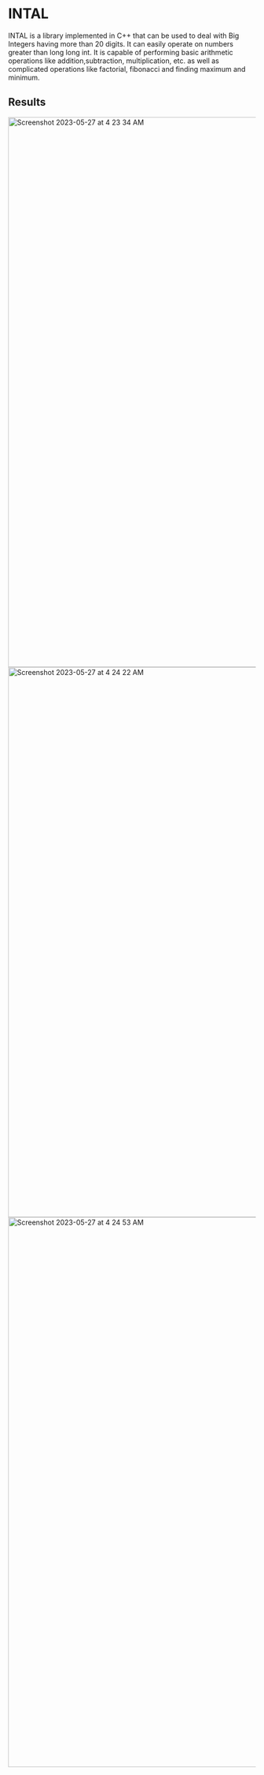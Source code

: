 # INTAL
INTAL is a library implemented in C++ that can be used to deal with Big Integers having more than 20 digits.
It can easily operate on numbers greater than long long int. It is capable of performing basic arithmetic operations like addition,subtraction, multiplication, etc. as well as complicated operations like factorial, fibonacci and finding maximum and minimum.

## Results
<img width="1116" alt="Screenshot 2023-05-27 at 4 23 34 AM" src="https://github.com/dhruv-khokhar/INTAL/assets/98749913/f7e7f834-61d0-42e7-b182-88e9e681fed2">
<img width="1116" alt="Screenshot 2023-05-27 at 4 24 22 AM" src="https://github.com/dhruv-khokhar/INTAL/assets/98749913/03d6021e-e268-4125-bc42-4881d90bd17e">
<img width="1116" alt="Screenshot 2023-05-27 at 4 24 53 AM" src="https://github.com/dhruv-khokhar/INTAL/assets/98749913/399682ea-df72-42b7-bd0a-817d6c2fa8d9">
